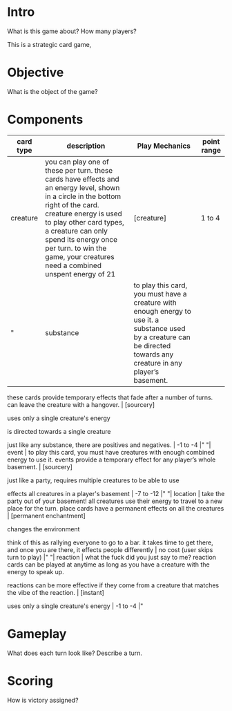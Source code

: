 # Intro

What is this game about? How many players?

This is a strategic card game, 

# Objective

What is the object of the game?

# Components

| card type | description | Play Mechanics | point range |
| --- | --- | --- | --- |
| creature | you can play one of these per turn. these cards have effects and an energy level, shown in a circle in the bottom right of the card. creature energy is used to play other card types, a creature can only spend its energy once per turn. to win the game, your creatures need a combined unspent energy of 21 | [creature] | 1 to 4 |
"| substance | to play this card, you must have a creature with enough energy to use it. a substance used by a creature can be directed towards any creature in any player’s basement.

these cards provide temporary effects that fade after a number of turns. can leave the creature with a hangover. | [sourcery]

uses only a single creature's energy

is directed towards a single creature

just like any substance, there are positives and negatives. | -1 to -4 |"
"| event | to play this card, you must have creatures with enough combined energy to use it. events provide a temporary effect for any player’s whole basement.  | [sourcery]

just like a party, requires multiple creatures to be able to use

effects all creatures in a player's basement | -7 to -12 |"
"| location | take the party out of your basement! all creatures use their energy to travel to a new place for the turn. place cards have a permanent effects on all the creatures | [permanent enchantment]

changes the environment

think of this as rallying everyone to go to a bar. it takes time to get there, and once you are there, it effects people differently | no cost (user skips turn to play) |"
"| reaction | what the fuck did you just say to me? reaction cards can be played at anytime as long as you have a creature with the energy to speak up. 

reactions can be more effective if they come from a creature that matches the vibe of the reaction. | [instant]

uses only a single creature's energy | -1 to -4 |"

# Gameplay

What does each turn look like? Describe a turn. 

# Scoring

How is victory assigned?


